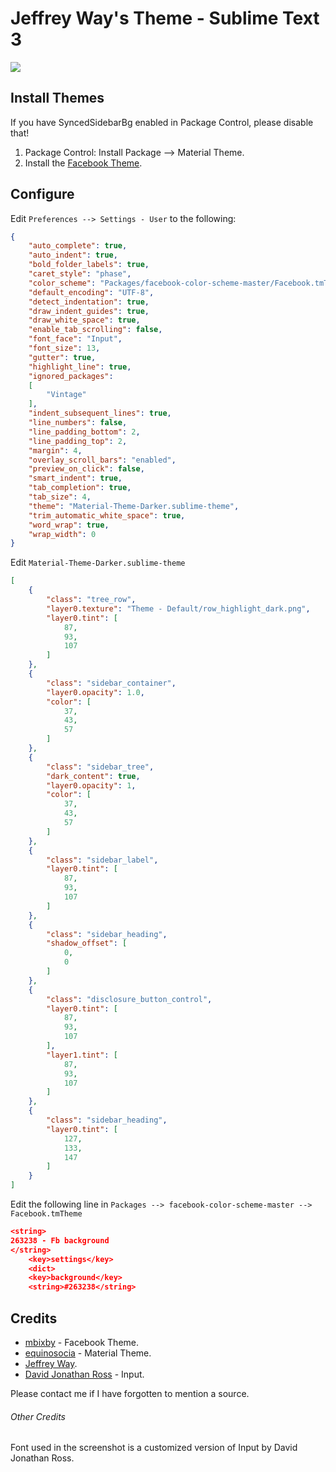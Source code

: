# Jeffrey Way's Theme - Sublime Text 3

<img src="http://i.imgur.com/d9E0BF1.png" />

## Install Themes
If you have SyncedSidebarBg enabled in Package Control, please disable that!

1. Package Control: Install Package --> Material Theme.
2. Install the [Facebook Theme](https://github.com/mbixby/facebook-color-scheme).

## Configure

Edit `Preferences --> Settings - User` to the following:

````json
{
	"auto_complete": true,
	"auto_indent": true,
	"bold_folder_labels": true,
	"caret_style": "phase",
	"color_scheme": "Packages/facebook-color-scheme-master/Facebook.tmTheme",
	"default_encoding": "UTF-8",
	"detect_indentation": true,
	"draw_indent_guides": true,
	"draw_white_space": true,
	"enable_tab_scrolling": false,
	"font_face": "Input",
	"font_size": 13,
	"gutter": true,
	"highlight_line": true,
	"ignored_packages":
	[
		"Vintage"
	],
	"indent_subsequent_lines": true,
	"line_numbers": false,
	"line_padding_bottom": 2,
	"line_padding_top": 2,
	"margin": 4,
	"overlay_scroll_bars": "enabled",
	"preview_on_click": false,
	"smart_indent": true,
	"tab_completion": true,
	"tab_size": 4,
	"theme": "Material-Theme-Darker.sublime-theme",
	"trim_automatic_white_space": true,
	"word_wrap": true,
	"wrap_width": 0
}
````

Edit `Material-Theme-Darker.sublime-theme`

````json
[
    {
        "class": "tree_row",
        "layer0.texture": "Theme - Default/row_highlight_dark.png",
        "layer0.tint": [
            87,
            93,
            107
        ]
    },
    {
        "class": "sidebar_container",
        "layer0.opacity": 1.0,
        "color": [
            37,
            43,
            57
        ]
    },
    {
        "class": "sidebar_tree",
        "dark_content": true,
        "layer0.opacity": 1,
        "color": [
            37,
            43,
            57
        ]
    },
    {
        "class": "sidebar_label",
        "layer0.tint": [
            87,
            93,
            107
        ]
    },
    {
        "class": "sidebar_heading",
        "shadow_offset": [
            0,
            0
        ]
    },
    {
        "class": "disclosure_button_control",
        "layer0.tint": [
            87,
            93,
            107
        ],
        "layer1.tint": [
            87,
            93,
            107
        ]
    },
    {
        "class": "sidebar_heading",
        "layer0.tint": [
            127,
            133,
            147
        ]
    }
]
````

Edit the following line in `Packages --> facebook-color-scheme-master --> Facebook.tmTheme`

````json
<string>
263238 - Fb background
</string>
    <key>settings</key>
    <dict>
    <key>background</key>
    <string>#263238</string>
````

## Credits
+ [mbixby](https://github.com/mbixby/facebook-color-scheme) - Facebook Theme.
+ [equinosocia](http://equinusocio.github.io/material-theme/) - Material Theme.
+ [Jeffrey Way](https://github.com/JeffreyWay).
+ [David Jonathan Ross](http://www.djr.com/typefaces/Input) - Input.

Please contact me if I have forgotten to mention a source.

###### Other Credits
Font used in the screenshot is a customized version of Input by David Jonathan Ross.
